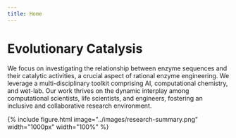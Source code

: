 ```yaml
---
title: Home
---
```


# Evolutionary Catalysis

We focus on investigating the relationship between enzyme sequences and their catalytic activities, a crucial aspect of rational enzyme engineering. We leverage a multi-disciplinary toolkit comprising AI, computational chemistry, and wet-lab. Our work thrives on the dynamic interplay among computational scientists, life scientists, and engineers, fostering an inclusive and collaborative research environment.

{%
  include figure.html
  image="../images/research-summary.png"
  width="1000px"
  width="100%"
%}
